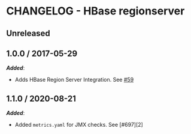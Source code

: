 # CHANGELOG - HBase regionserver

## Unreleased

## 1.0.0 / 2017-05-29

***Added***:

* Adds HBase Region Server Integration. See [#59][1]

## 1.1.0 / 2020-08-21

***Added***:

* Added `metrics.yaml` for JMX checks. See [#697][2]

<!---  --->
[1]: https://github.com/DataDog/integrations-core/pull/59
[1]: https://github.com/DataDog/integrations-core/pull/697
